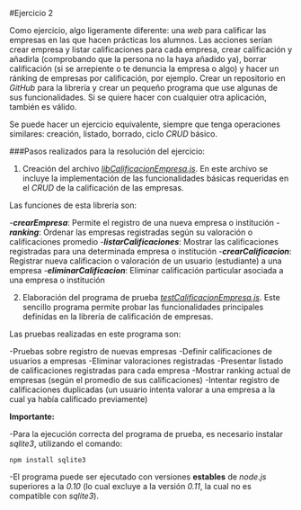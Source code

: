 #Ejercicio 2

Como ejercicio, algo ligeramente diferente: una _web_ para calificar las empresas en las que hacen prácticas los alumnos. Las acciones serían crear empresa y listar calificaciones para cada empresa, crear calificación y añadirla (comprobando que la persona no la haya añadido ya), borrar calificación (si se arrepiente o te denuncia la empresa o algo) y hacer un ránking de empresas por calificación, por ejemplo. Crear un repositorio en _GitHub_ para la librería y crear un pequeño programa que use algunas de sus funcionalidades. Si se quiere hacer con cualquier otra aplicación, también es válido.

Se puede hacer un ejercicio equivalente, siempre que tenga operaciones similares: creación, listado, borrado, ciclo _CRUD_ básico.

###Pasos realizados para la resolución del ejercicio:

1. Creación del archivo [_libCalificacionEmpresa.js_](https://github.com/jfrancisco4490/calificacionEmpresa/blob/master/src/lib/libCalificacionEmpresa.js). En este archivo se incluye la implementación de las funcionalidades básicas requeridas en el _CRUD_ de la calificación de las empresas.

 Las funciones de esta librería son:
 
  -**_crearEmpresa_**: Permite el registro de una nueva empresa o institución
  -**_ranking_**: Ordenar las empresas registradas según su valoración o calificaciones promedio
  -**_listarCalificaciones_**: Mostrar las calificaciones registradas para una determinada empresa o institución
  -**_crearCalificacion_**: Registrar nueva calificacion o valoración de un usuario (estudiante) a una empresa
  -**_eliminarCalificacion_**: Eliminar calificación particular asociada a una empresa o institución
 
2. Elaboración del programa de prueba [_testCalificacionEmpresa.js_](https://github.com/jfrancisco4490/calificacionEmpresa/blob/master/src/testCalificacionEmpresa.js). Este sencillo programa permite probar las funcionalidades principales definidas en la librería de calificación de empresas.

 Las pruebas realizadas en este programa son:
 
  -Pruebas sobre registro de nuevas empresas
  -Definir calificaciones de usuarios a empresas
  -Eliminar valoraciones registradas
  -Presentar listado de calificaciones registradas para cada empresa
  -Mostrar ranking actual de empresas (según el promedio de sus calificaciones)
  -Intentar registro de calificaciones duplicadas (un usuario intenta valorar a una empresa a la cual ya había calificado previamente)
 
**Importante:** 

 -Para la ejecución correcta del programa de prueba, es necesario instalar _sqlite3_, utilizando el comando:

 `npm install sqlite3`
 
 -El programa puede ser ejecutado con versiones **estables** de _node.js_ superiores a la _0.10_ (lo cual excluye a la versión _0.11_, la cual no es compatible con _sqlite3_).